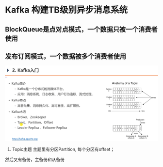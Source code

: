 # Kafka 构建TB级别异步消息系统
## BlockQueue是点对点模式，一个数据只被一个消费者使用
## 发布订阅模式，一个数据被多个消费者使用
![img_10.png](img_10.png)
1. Topic主题
主题里有分区Partition, 每个分区有offset；
   
   
然后又有备份，主备份和从备份